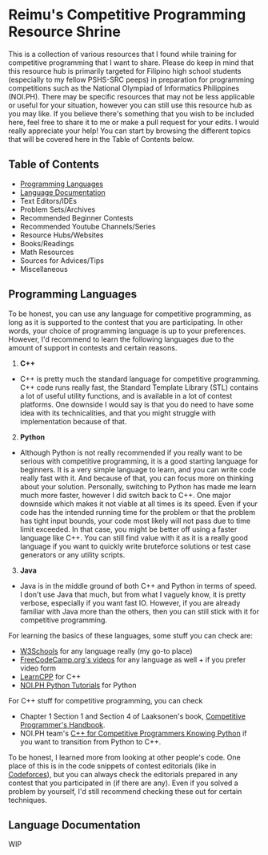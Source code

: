 # Reimu's Competitive Programming Resource Shrine
This is a collection of various resources that I found while training for competitive programming that I want to share. Please do keep in mind that this resource hub is primarily targeted for Filipino high school students (especially to my fellow PSHS-SRC peeps) in preparation for programming competitions such as the National Olympiad of Informatics Philippines (NOI.PH). There may be specific resources that may not be less applicable or useful for your situation, however you can still use this resource hub as you may like. If you believe there's something that you wish to be included here, feel free to share it to me or make a pull request for your edits. I would really appreciate your help! You can start by browsing the different topics that will be covered here in the Table of Contents below.

## Table of Contents
- [Programming Languages](#programming-languages)
- [Language Documentation](#language-documentation)
- Text Editors/IDEs
- Problem Sets/Archives
- Recommended Beginner Contests
- Recommended Youtube Channels/Series
- Resource Hubs/Websites
- Books/Readings
- Math Resources
- Sources for Advices/Tips
- Miscellaneous

## Programming Languages
To be honest, you can use any language for competitive programming, as long as it is supported to the contest that you are participating. In other words, your choice of programming language is up to your preferences. However, I'd recommend to learn the following languages due to the amount of support in contests and certain reasons.

1. **C++**
- C++ is pretty much the standard language for competitive programming. C++ code runs really fast, the Standard Template Library (STL) contains a lot of useful utility functions, and is available in a lot of contest platforms. One downside I would say is that you do need to have some idea with its technicalities, and that you might struggle with implementation because of that.
2. **Python**
- Although Python is not really recommended if you really want to be serious with competitive programming, it is a good starting language for beginners. It is a very simple language to learn, and you can write code really fast with it. And because of that, you can focus more on thinking about your solution. Personally, switching to Python has made me learn much more faster, however I did switch back to C++. One major downside which makes it not viable at all times is its speed. Even if your code has the intended running time for the problem or that the problem has tight input bounds, your code most likely will not pass due to time limit exceeded. In that case, you might be better off using a faster language like C++. You can still find value with it as it is a really good language if you want to quickly write bruteforce solutions or test case generators or any utility scripts. 
3. **Java**
- Java is in the middle ground of both C++ and Python in terms of speed. I don't use Java that much, but from what I vaguely know, it is pretty verbose, especially if you want fast IO. However, if you are already familiar with Java more than the others, then you can still stick with it for competitive programming.

For learning the basics of these languages, some stuff you can check are:
- [W3Schools](https://www.w3schools.com/) for any language really (my go-to place)
- [FreeCodeCamp.org's videos](https://www.youtube.com/@freecodecamp) for any language as well + if you prefer video form
- [LearnCPP](https://www.learncpp.com/) for C++
- [NOI.PH Python Tutorials](https://noi.ph/python-tutorials/) for Python 

For C++ stuff for competitive programming, you can check
- Chapter 1 Section 1 and Section 4 of Laaksonen's book, [Competitive Programmer's Handbook](https://cses.fi/book/book.pdf). 
- NOI.PH team's [C++ for Competitive Programmers Knowing Python](https://docs.google.com/document/d/1c66WJAY8AHIYInEd3roXMS2LBKf6YrcD7O_9Y-cgU2U/edit?usp=sharing) if you want to transition from Python to C++.

To be honest, I learned more from looking at other people's code. One place of this is in the code snippets of contest editorials (like in [Codeforces](https://codeforces.com/)), but you can always check the editorials prepared in any contest that you participated in (if there are any). Even if you solved a problem by yourself, I'd still recommend checking these out for certain techniques.

## Language Documentation
WIP